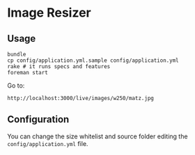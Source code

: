 # Image Resizer

## Usage

    bundle
    cp config/application.yml.sample config/application.yml
    rake # it runs specs and features
    foreman start

Go to:

    http://localhost:3000/live/images/w250/matz.jpg

## Configuration

You can change the size whitelist and source folder editing the `config/application.yml` file.

